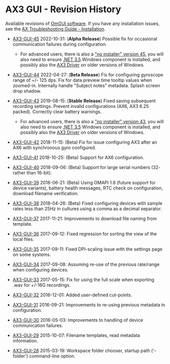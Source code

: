 # AX3 GUI - Revision History

Available revisions of [OmGUI software](https://github.com/digitalinteraction/openmovement/wiki/AX3-GUI).  If you have any installation issues, see the [AX Troubleshooting Guide - Installation](https://github.com/digitalinteraction/openmovement/blob/master/Docs/ax3/ax3-troubleshooting.md#installation).

* [AX3-GUI-45](AX3-GUI-45.zip) 2022-10-31: (**Alpha Release**) Possible fix for occasional communication failures during configuration.

  * For advanced users, there is also a ["no installer" version 45](AX3-GUI-45-no-install.zip), you will also need to ensure [.NET 3.5](https://learn.microsoft.com/en-us/dotnet/framework/install/dotnet-35-windows) Windows component is installed, and possibly also the [AX3 Driver](AX3-Driver-Win-5.zip) on older versions of Windows. 

* [AX3-GUI-44](AX3-GUI-44.zip) 2022-04-27: (**Beta Release**) Fix for configuring gyroscope range of +/- 125 dps. Fix for data preview time tooltip values when zoomed-in. Internally handle "Subject notes" metadata. Splash screen drop shadow.

* [AX3-GUI-43](AX3-GUI-43.zip) 2019-08-15: (**Stable Release**) Fixed saving subsequent recording settings. Prevent invalid configurations (AX6, AX3 6.25 packed). Correctly clear battery warnings.

  * For advanced users, there is also a ["no installer" version 43](AX3-GUI-43-no-install.zip), you will also need to ensure [.NET 3.5](https://learn.microsoft.com/en-us/dotnet/framework/install/dotnet-35-windows) Windows component is installed, and possibly also the [AX3 Driver](AX3-Driver-Win-5.zip) on older versions of Windows. 

* [AX3-GUI-42](AX3-GUI-42.zip) 2018-11-15: (Beta) Fix for issue configuring AX3 after an AX6 with synchronous gyro configured. 

* [AX3-GUI-41](AX3-GUI-41.zip) 2018-10-25: (Beta) Support for AX6 configuration.

* [AX3-GUI-40](AX3-GUI-40.zip) 2018-09-06: (Beta) Support for large serial numbers (32- rather than 16-bit).

* [AX3-GUI-39](AX3-GUI-39.zip) 2018-06-21: (Beta) Using OMAPI 1.8 (future support for device variants), battery health messages, RTC check on configuration, download filename verification.

* [AX3-GUI-38](AX3-GUI-38.zip) 2018-04-26: (Beta) Fixed configuring devices with sample rates less than 25Hz in cultures using a comma as a decimal separator.

* [AX3-GUI-37](AX3-GUI-37.zip) 2017-11-21: Improvements to download file naming from template.

* [AX3-GUI-36](AX3-GUI-36.zip) 2017-09-12: Fixed regression for sorting the view of the local files.

* [AX3-GUI-35](AX3-GUI-35.zip) 2017-09-11: Fixed DPI-scaling issue with the settings page on some systems.

* [AX3-GUI-34](AX3-GUI-34.zip) 2017-09-08: Assuming re-use of the previous rate/range when configuring devices.

* [AX3-GUI-33](AX3-GUI-33.zip) 2017-05-15: Fix for using the full scale when exporting .wav for +/-16G recordings.

* [AX3-GUI-32](AX3-GUI-32.zip) 2016-12-01: Added user-defined cut-points.

* [AX3-GUI-31](AX3-GUI-31.zip) 2016-09-21: Improvements to re-using previous metadata in configuration.

* [AX3-GUI-30](AX3-GUI-30.zip) 2016-05-03: Improvements to handling of device communication failures.

* [AX3-GUI-29](AX3-GUI-29.zip) 2015-10-07: Filename templates, read metadata information.

* [AX3-GUI-28](AX3-GUI-28.zip) 2015-03-19: Workspace folder chooser, startup path ('-folder') command-line option.
